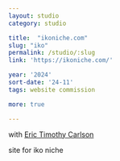 ```yaml
---
layout: studio
category: studio

title:  "ikoniche.com"
slug: "iko"
permalink: /studio/:slug
link: 'https://ikoniche.com/'

year: '2024'
sort-date: '24-11'
tags: website commission

more: true

---
```


<p>
  with <a href="https://www.erictimothycarlson.com/">Eric Timothy Carlson</a>
</p>

<p>
  site for iko niche
</p>